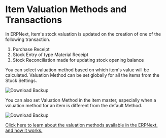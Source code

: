 <!-- add-breadcrumbs -->
# Item Valuation Methods and Transactions

In ERPNext, Item's stock valuation is updated on the creation of one of the following transaction.

1.  Purchase Receipt
2.  Stock Entry of type Material Receipt
3.  Stock Reconciliation made for updating stock opening balance

You can select valuation method based on which item's value will be calculated. Valuation Method can be set globally for all the items from the Stock Settings.

<img class="screenshot" alt="Download Backup" src="{{docs_base_url}}/assets/img/articles/item-valuation-1.png">

You can also set Valuation Method in the item master, especially when a valuation method for an item is different from the default Method.

<img class="screenshot" alt="Download Backup" src="{{docs_base_url}}/assets/img/articles/item-valuation-2.png">

[Click here to learn about the valuation methods available in the ERPNext, and how it works.](https://frappe.io/blog/erpnext-features/inventory-valuation-method-fifo-vs-moving-average)
